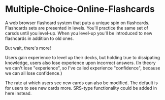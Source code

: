 # Multiple-Choice-Online-Flashcards
A web browser flashcard system that puts a unique spin on flashcards. Flashcards sets are presented in levels. You'll practice the same set of carsds until you level-up. When you level-up you'll be introduced to new flashcards in addition to old ones. 

But wait, there's more! 

Users gain experience to level up their decks, but holding true to dissipating knowledge, users also lose experience upon incorrect answers. (In theory we can't lose "experience", so I've called experience "confidence", because we can all lose confidence.)

The rate at which users see new cards can also be modified. The default is for users to see new cards more. SRS-type functionality could be added in here instead.
